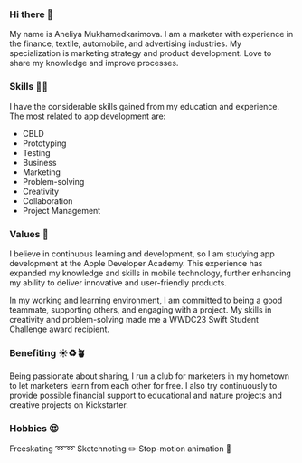 ### Hi there 👋

My name is Aneliya Mukhamedkarimova. I am a marketer with experience in the finance, textile, automobile, and advertising industries. My specialization is marketing strategy and product development. Love to share my knowledge and improve processes. 

### Skills 🦸‍♀️

I have the considerable skills gained from my education and experience. The most related to app development are:
* CBLD
* Prototyping
* Testing
* Business
* Marketing
* Problem-solving
* Creativity
* Collaboration
* Project Management


### Values 🧡
I believe in continuous learning and development, so I am studying app development at the Apple Developer Academy. This experience has expanded my knowledge and skills in mobile technology, further enhancing my ability to deliver innovative and user-friendly products.

In my working and learning environment, I am committed to being a good teammate, supporting others, and engaging with a project. My skills in creativity and problem-solving made me a WWDC23 Swift Student Challenge award recipient.

### Benefiting ☀️♻️🪴
Being passionate about sharing, I run a club for marketers in my hometown to let marketers learn from each other for free. I also try continuously to provide possible financial support to educational and nature projects and creative projects on Kickstarter. 

### Hobbies 😍
Freeskating ➿➿
Sketchnoting ✏️
Stop-motion animation 🎥

<!--
**aneliyakarim/aneliyakarim** is a ✨ _special_ ✨ repository because its `README.md` (this file) appears on your GitHub profile.

Here are some ideas to get you started:

- 🔭 I’m currently working on ...
- 🌱 I’m currently learning ...
- 👯 I’m looking to collaborate on ...
- 🤔 I’m looking for help with ...
- 💬 Ask me about ...
- 📫 How to reach me: ...
- 😄 Pronouns: ...
- ⚡ Fun fact: ...
-->
